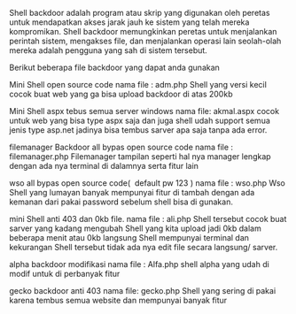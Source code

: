 Shell backdoor adalah program atau skrip yang digunakan oleh peretas untuk mendapatkan akses jarak jauh ke sistem yang telah mereka kompromikan. Shell backdoor memungkinkan peretas untuk menjalankan perintah sistem, mengakses file, dan menjalankan operasi lain seolah-olah mereka adalah pengguna yang sah di sistem tersebut.

Berikut beberapa file backdoor yang dapat anda gunakan 

Mini Shell open source code
nama file : adm.php
Shell yang versi kecil cocok buat web yang ga bisa upload backdoor di atas 200kb 

Mini Shell aspx tebus semua server windows 
nama file: akmal.aspx
cocok untuk web yang bisa type aspx saja dan juga shell udah support semua jenis type asp.net jadinya bisa tembus sarver apa saja tanpa ada error.

filemanager Backdoor all bypas open source code
nama file : filemanager.php
Filemanager tampilan seperti hal nya manager lengkap dengan ada nya terminal di dalamnya serta fitur lain

wso all bypas open source code(  default pw 123 )
nama file : wso.php
Wso Shell yang lumayan banyak mempunyai fitur di tambah dengan ada kemanan dari pakai password sebelum shell bisa di gunakan.

mini Shell anti 403 dan 0kb file.
nama file : ali.php
Shell tersebut cocok buat sarver yang kadang mengubah Shell yang kita upload jadi 0kb dalam beberapa menit atau 0kb langsung 
Shell mempunyai terminal dan kekurangan Shell tersebut tidak ada nya edit file secara langsung/ sarver.

alpha backdoor modifikasi 
nama file : Alfa.php
shell alpha yang udah di modif untuk di perbanyak fitur

gecko backdoor anti 403
nama file: gecko.php
Shell yang sering di pakai karena tembus semua website dan mempunyai banyak fitur
